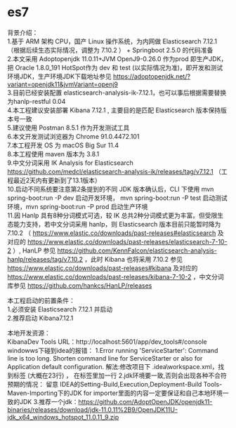 # es7
背景介绍：<br>
1.基于 ARM 架构 CPU，国产 Linux 操作系统，为内网做 Elasticsearch 7.12.1 （根据后续生态实际情况，调整为 7.10.2 ） + Springboot 2.5.0 的代码准备 <br>
2.本文采用 Adoptopenjdk 11.0.11+JVM OpenJ9-0.26.0 作为prod 即生产JDK，把 Oracle 1.8.0_191 HotSpot作为 dev 和 test (以实际情况为准)，即开发和测试环境JDK，生产环境JDK下载地址参见 https://adoptopenjdk.net/?variant=openjdk11&jvmVariant=openj9 <br>
3.目前已经安装配置 elasticsearch-analysis-ik-7.12.1，也可以事后根据需要替换为hanlp-restful 0.04 <br>
4.本工程建议安装部署 Kibana 7.12.1 , 主要目的是匹配 Elasticsearch 版本保持版本号一致 <br>
5.建议使用 Postman 8.5.1 作为开发测试工具 <br>
6.本文开发测试浏览器为 Chrome 91.0.4472.101 <br>
7.本工程开发 OS 为 macOS Big Sur 11.4 <br>
8.本工程使用 maven 版本为 3.8.1 <br>
9.中文分词采用 IK Analysis for Elasticsearch https://github.com/medcl/elasticsearch-analysis-ik/releases/tag/v7.12.1 （工程最近2天内有更新到了13.1版本）<br>
10.启动不同系统要注意第2条提到的不同 JDK 版本确认后，CLI 下使用 mvn spring-boot:run -P dev 启动开发环境， mvn spring-boot:run -P test 启动测试环境，mvn spring-boot:run -P prod 启动生产环境 <br>
11.因 Hanlp 具有8种分词模式可选，较 IK 总共2种分词模式更为丰富。但受限生态能力支持，若中文分词采用 hanlp，则 Elasticsearch 版本目前只能暂时降为 7.10.2 （ https://www.elastic.co/downloads/past-releases#elasticsearch 及对应的 https://www.elastic.co/downloads/past-releases/elasticsearch-7-10-2 ）, HanLP 参见 https://github.com/KennFalcon/elasticsearch-analysis-hanlp/releases/tag/v7.10.2 ，此时 Kibana 也将采用 7.10.2 参见 https://www.elastic.co/downloads/past-releases#kibana 及对应的 https://www.elastic.co/downloads/past-releases/kibana-7-10-2 ，中文分词库参见 https://github.com/hankcs/HanLP/releases <br>

本工程启动的前置条件：<br>
1.必须安装 Elasticsearch 7.12.1 并启动 <br>
2.推荐启动 Kibana7.12.1 <br>

本地开发资源：<br>
KibanaDev Tools URL：http://localhost:5601/app/dev_tools#/console <br>
windowws下碰到idea的报错：
1.Error running 'ServiceStarter': Command line is too long. Shorten command line for ServiceStarter or also for Application default configuration.
解法:修改项目下 .idea\workspace.xml，找到标签 (大概在23行) ， 在标签里加一行
2.jdk环境要一致,否则会出现各种不合符预期的情况： 留意 IDEA的Setting-Build,Execution,Deployment-Build Tools-Maven-Importing下的JDK for importer里面的内容一定要保证和自己本地环境一致的JDK
3.推荐一个jdk：https://github.com/AdoptOpenJDK/openjdk11-binaries/releases/download/jdk-11.0.11%2B9/OpenJDK11U-jdk_x64_windows_hotspot_11.0.11_9.zip
